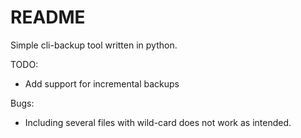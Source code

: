 # README #

Simple cli-backup tool written in python.

TODO:
- Add support for incremental backups

Bugs:
- Including several files with wild-card does not work as intended.
